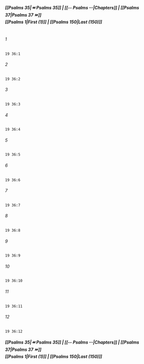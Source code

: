 
##### **[[Psalms 35|⏪ Psalms 35]] | [[-- Psalms --|Chapters]] | [[Psalms 37|Psalms 37 ⏩]]**<br>**[[Psalms 1|First (1)]] | [[Psalms 150|Last (150)]]**<br><br>

###### 1
``` verse
19 36:1
```
###### 2
``` verse
19 36:2
```
###### 3
``` verse
19 36:3
```
###### 4
``` verse
19 36:4
```
###### 5
``` verse
19 36:5
```
###### 6
``` verse
19 36:6
```
###### 7
``` verse
19 36:7
```
###### 8
``` verse
19 36:8
```
###### 9
``` verse
19 36:9
```
###### 10
``` verse
19 36:10
```
###### 11
``` verse
19 36:11
```
###### 12
``` verse
19 36:12
```

##### **[[Psalms 35|⏪ Psalms 35]] | [[-- Psalms --|Chapters]] | [[Psalms 37|Psalms 37 ⏩]]**<br>**[[Psalms 1|First (1)]] | [[Psalms 150|Last (150)]]**
